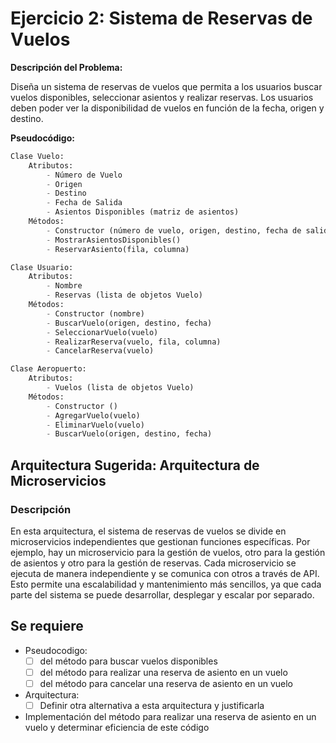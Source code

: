# Ejercicio 2: Sistema de Reservas de Vuelos

**Descripción del Problema:** 

Diseña un sistema de reservas de vuelos que permita a los usuarios buscar vuelos disponibles, seleccionar asientos y realizar reservas. Los usuarios deben poder ver la disponibilidad de vuelos en función de la fecha, origen y destino.

**Pseudocódigo:**

```python
Clase Vuelo:
    Atributos:
        - Número de Vuelo
        - Origen
        - Destino
        - Fecha de Salida
        - Asientos Disponibles (matriz de asientos)
    Métodos:
        - Constructor (número de vuelo, origen, destino, fecha de salida, número de filas, número de columnas)
        - MostrarAsientosDisponibles()
        - ReservarAsiento(fila, columna)

Clase Usuario:
    Atributos:
        - Nombre
        - Reservas (lista de objetos Vuelo)
    Métodos:
        - Constructor (nombre)
        - BuscarVuelo(origen, destino, fecha)
        - SeleccionarVuelo(vuelo)
        - RealizarReserva(vuelo, fila, columna)
        - CancelarReserva(vuelo)

Clase Aeropuerto:
    Atributos:
        - Vuelos (lista de objetos Vuelo)
    Métodos:
        - Constructor ()
        - AgregarVuelo(vuelo)
        - EliminarVuelo(vuelo)
        - BuscarVuelo(origen, destino, fecha)
```

## Arquitectura Sugerida: Arquitectura de Microservicios

### Descripción

En esta arquitectura, el sistema de reservas de vuelos se divide en microservicios independientes que gestionan funciones específicas. Por ejemplo, hay un microservicio para la gestión de vuelos, otro para la gestión de asientos y otro para la gestión de reservas. Cada microservicio se ejecuta de manera independiente y se comunica con otros a través de API. Esto permite una escalabilidad y mantenimiento más sencillos, ya que cada parte del sistema se puede desarrollar, desplegar y escalar por separado.

## Se requiere

- Pseudocodigo:
  - [ ] del método para buscar vuelos disponibles
  - [ ] del método para realizar una reserva de asiento en un vuelo
  - [ ] del método para cancelar una reserva de asiento en un vuelo
- Arquitectura:
  - [ ] Definir otra alternativa a esta arquitectura y justificarla
- Implementación del método para realizar una reserva de asiento en un vuelo y determinar eficiencia de este código
